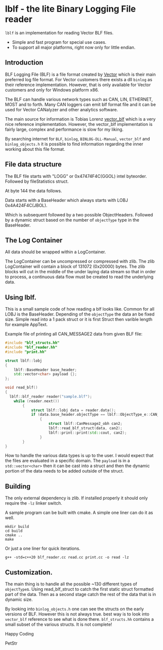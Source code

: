 # lblf - the lite Binary Logging File reader

`lblf` is an implementation for reading Vector BLF files. 

* Simple and fast program for special use cases.
* To support all major platforms, right now only for little endian. 

## Introduction 

BLF Logging File (BLF) is a file format created by [Vector](http://www.vector.com) which is their main preferred log file format. For Vector customers there exists a dll `binlog` as their reference implementation. However, that is only available for Vector customers and only for Windows platform x86. 

The BLF can handle various network types such as CAN, LIN, ETHERNET, MOST and to forth.  Many CAN loggers can emit blf format file and it can be used for Vector CANalyzer and other analytics software. 

The main source for information is Tobias Lorenz [vector_blf](https://bitbucket.org/tobylorenz/vector_blf/src/master/) which is a very nice reference implementation. However, the vector_blf implementation is fairly large, complex and performance is slow for my liking. 

By searching internet for `BLF`, `binlog`, `BINLOG-DLL-Manual`, `vector_blf` and `binlog_objects.h` it is possible to find information regarding the inner working about this file format.


## File data structure

The BLF file starts with "LOGG" or 0x47474F4C(GGOL) intel byteorder.
Followed by fileStatistics struct. 

At byte 144 the data follows. 

Data starts with a BaseHeader which always starts with LOBJ 0x4A424F4C(JBOL).

Which is subsequent followed by a two possible ObjectHeaders. Followed by a dynamic struct based on the number of `objectType` type in the BaseHeader.

## The Log Container
All data should be wrapped within a LogContainer. 

The LogContainer can be uncompressed or compressed with zlib. The zlib LogContainer will contain a block of 131072 (0x20000) bytes. The zlib blocks will cut in the middle of the under laying data stream so that in order to process, a continuous data flow must be created to read the underlying data.

## Using lblf.

This is a small sample code of how reading a blf looks like. Common for all LOBJ is the BaseHeader. Depending of the `objectType` the data an be fixed size. Simple read into a 1 pack struct or it is first Struct then varible length for example AppText.

Example file of printing all CAN_MESSAGE2 data from given BLF file:

```cpp
#include "blf_structs.hh"
#include "blf_reader.hh"
#include "print.hh"

struct lblf::lobj
{
    lblf::BaseHeader base_header;
    std::vector<char> payload {};
};

void read_blf()
{
  lblf::blf_reader reader("sample.blf");
    while (reader.next())
        {
            struct lblf::lobj data = reader.data();
            if (data.base_header.objectType == lblf::ObjectType_e::CAN_MESSAGE2)
                {
                    struct lblf::CanMessage2_obh can2;
                    lblf::read_blf_struct(data, can2);
                    lblf::print::print(std::cout, can2);
                }
        }
}
```

How to handle the various data types is up to the user. I would expect that the files are evaluated in a specific domain. The `payload` is in a `std::vector<char>` then it can be cast into a struct and then the dynamic portion of the data needs to be added outside of the struct. 

## Building

The only external dependency is zlib. If installed properly it should only require the `-lz` linker switch.

A sample program can be built with cmake. A simple one liner can do it as well.

```console
mkdir build
cd build
cmake ..
make
```

Or just a one liner for quick iterations.

```console
g++ -std=c++20 blf_reader.cc read.cc print.cc -o read -lz
```

## Customization.  

The main thing is to handle all the possible ~130 different types of `objectType`s. Using read_blf_struct to catch the first static struct formatted part of the data. Then as a second stage catch the rest of the data that is in dynamic size.

By looking into `binlog_objects.h` one can see the structs on the early versions of BLF. However this is not always true. best way is to look into `vector_blf` reference to see what is done there. `blf_structs.hh` contains a small subset of the various structs. It is not complete!

Happy Coding

PetStr
